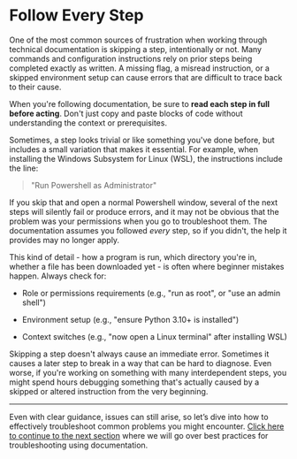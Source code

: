# Follow Every Step
One of the most common sources of frustration when working through technical documentation is skipping a step, intentionally or not. Many commands and configuration instructions rely on prior steps being completed exactly as written. A missing flag, a misread instruction, or a skipped environment setup can cause errors that are difficult to trace back to their cause.

When you're following documentation, be sure to **read each step in full before acting**. Don't just copy and paste blocks of code without understanding the context or prerequisites.

Sometimes, a step looks trivial or like something you've done before, but includes a small variation that makes it essential. For example, when installing the Windows Subsystem for Linux (WSL), the instructions include the line:

> "Run Powershell as Administrator"

If you skip that and open a normal Powershell window, several of the next steps will silently fail or produce errors, and it may not be obvious that the problem was your permissions when you go to troubleshoot them. The documentation assumes you followed *every* step, so if you didn't, the help it provides may no longer apply. 

This kind of detail - how a program is run, which directory you're in, whether a file has been downloaded yet - is often where beginner mistakes happen. Always check for:

* Role or permissions requirements (e.g., "run as root", or "use an admin shell")

* Environment setup (e.g., "ensure Python 3.10+ is installed")

* Context switches (e.g., "now open a Linux terminal" after installing WSL)

Skipping a step doesn't always cause an immediate error. Sometimes it causes a later step to break in a way that can be hard to diagnose. Even worse, if you're working on something with many interdependent steps, you might spend hours debugging something that's actually caused by a skipped or altered instruction from the very beginning.

---

Even with clear guidance, issues can still arise, so let’s dive into how to effectively troubleshoot common problems you might encounter. [Click here to continue to the next section](03_troubleshooting.md) where we will go over best practices for troubleshooting using documentation.